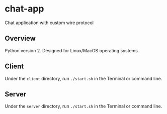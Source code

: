 # chat-app
Chat application with custom wire protocol

## Overview

Python version 2. Designed for Linux/MacOS operating systems.

## Client

Under the `client` directory, run `./start.sh` in the Terminal or command line.

## Server

Under the `server` directory, run `./start.sh` in the Terminal or command line.
